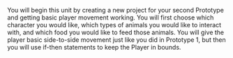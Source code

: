 You will begin this unit by creating a new project for your second Prototype and getting basic player movement working. You will first choose which character you would like, which types of animals you would like to interact with, and which food you would like to feed those animals. You will give the player basic side-to-side movement just like you did in Prototype 1, but then you will use if-then statements to keep the Player in bounds. 
